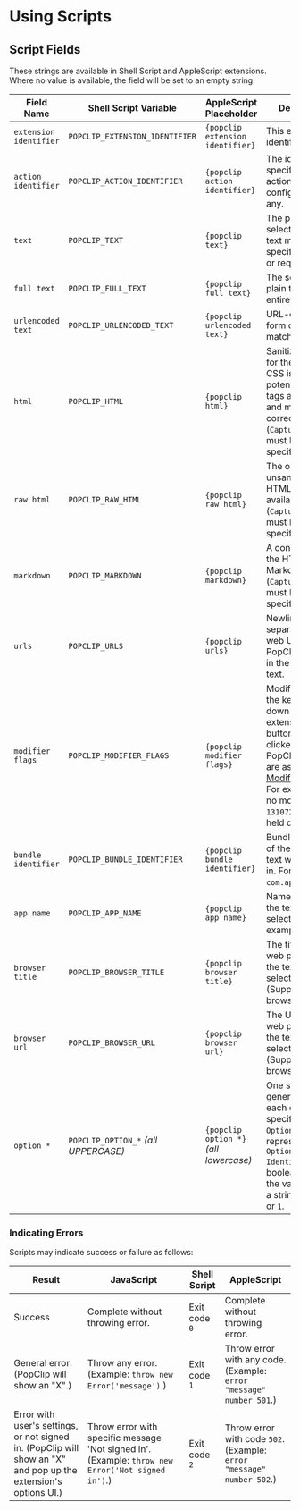 # Using Scripts

## Script Fields

These strings are available in Shell Script and AppleScript extensions. Where no
value is available, the field will be set to an empty string.

| Field Name             | Shell Script Variable                | AppleScript Placeholder                | Description                                                                                                                                                                                                                   |
| ---------------------- | ------------------------------------ | -------------------------------------- | ----------------------------------------------------------------------------------------------------------------------------------------------------------------------------------------------------------------------------- |
| `extension identifier` | `POPCLIP_EXTENSION_IDENTIFIER`       | `{popclip extension identifier}`       | This extension's identifier.                                                                                                                                                                                                  |
| `action identifier`    | `POPCLIP_ACTION_IDENTIFIER`          | `{popclip action identifier}`          | The identifier specified in the action's configuration, if any.                                                                                                                                                               |
| `text`                 | `POPCLIP_TEXT`                       | `{popclip text}`                       | The part of the selected plain text matching the specified regex or requirement.                                                                                                                                              |
| `full text`            | `POPCLIP_FULL_TEXT`                  | `{popclip full text}`                  | The selected plain text in its entirety.                                                                                                                                                                                      |
| `urlencoded text`      | `POPCLIP_URLENCODED_TEXT`            | `{popclip urlencoded text}`            | URL-encoded form of the matched text.                                                                                                                                                                                         |
| `html`                 | `POPCLIP_HTML`                       | `{popclip html}`                       | Sanitized HTML for the selection. CSS is removed, potentially unsafe tags are removed and markup is corrected. (`Capture HTML` must be specified.)                                                                            |
| `raw html`             | `POPCLIP_RAW_HTML`                   | `{popclip raw html}`                   | The original unsanitized HTML, if available. (`Capture HTML` must be specified.)                                                                                                                                              |
| `markdown`             | `POPCLIP_MARKDOWN`                   | `{popclip markdown}`                   | A conversion of the HTML to Markdown. (`Capture HTML` must be specified.)                                                                                                                                                     |
| `urls`                 | `POPCLIP_URLS`                       | `{popclip urls}`                       | Newline-separated list of web URLs that PopClip detected in the selected text.                                                                                                                                                |
| `modifier flags`       | `POPCLIP_MODIFIER_FLAGS`             | `{popclip modifier flags}`             | Modifier flags for the keys held down when the extension's button was clicked in PopClip. Values are as defined in [Modifier values](#modifier-values). For example, `0` for no modifiers, or `131072` if shift is held down. |
| `bundle identifier`    | `POPCLIP_BUNDLE_IDENTIFIER`          | `{popclip bundle identifier}`          | Bundle identifier of the app the text was selected in. For example, `com.apple.Safari`.                                                                                                                                       |
| `app name`             | `POPCLIP_APP_NAME`                   | `{popclip app name}`                   | Name of the app the text was selected in. For example, `Safari`.                                                                                                                                                              |
| `browser title`        | `POPCLIP_BROWSER_TITLE`              | `{popclip browser title}`              | The title of the web page that the text was selected from. (Supported browsers only.)                                                                                                                                         |
| `browser url`          | `POPCLIP_BROWSER_URL`                | `{popclip browser url}`                | The URL of the web page that the text was selected from. (Supported browsers only.)                                                                                                                                           |
| `option *`             | `POPCLIP_OPTION_*` _(all UPPERCASE)_ | `{popclip option *}` _(all lowercase)_ | One such value is generated for each option specified in `Options`, where `*` represents the `Option Identifier`. For boolean options, the value with be a string, either `0` or `1`.                                         |

### Indicating Errors

Scripts may indicate success or failure as follows:

| Result                                                                                                          | JavaScript                                                                                        | Shell Script  | AppleScript                                                           |
| --------------------------------------------------------------------------------------------------------------- | ------------------------------------------------------------------------------------------------- | ------------- | --------------------------------------------------------------------- |
| Success                                                                                                         | Complete without throwing error.                                                                  | Exit code `0` | Complete without throwing error.                                      |
| General error. (PopClip will show an "X".)                                                                      | Throw any error. (Example: `throw new Error('message')`.)                                         | Exit code `1` | Throw error with any code. (Example: `error "message" number 501`.)   |
| Error with user's settings, or not signed in. (PopClip will show an "X" and pop up the extension's options UI.) | Throw error with specific message 'Not signed in'. (Example: `throw new Error('Not signed in')`.) | Exit code `2` | Throw error with code `502`. (Example: `error "message" number 502`.) |
